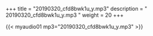 +++
title = "20190320_cfd8bwk1u_y.mp3"
description = " 20190320_cfd8bwk1u_y.mp3 "
weight = 20
+++

{{< myaudio01 mp3="20190320_cfd8bwk1u_y.mp3" >}}

